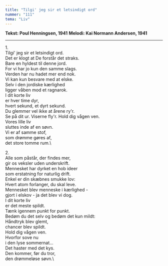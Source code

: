 ```yaml
---
title: "Tilgi' jeg sir et letsindigt ord"
nummer: "111"
tema: "Liv"
---
```


**Tekst: Poul Henningsen, 1941**
**Melodi: Kai Normann Andersen, 1941**

***

1\.\
Tilgi' jeg sir et letsindigt ord.\
Det er klogt at De forstår det straks.\
Bare en hyldest til denne jord.\
For vi har jo kun den samme slags.\
Verden har nu hadet mer end nok.\
Vi kan kun besvare med at elske.\
Selv i den jordiske kærlighed\
ligger våben mod et ragnarok.\
I dit korte liv\
er hver time dyr,\
hvert sekund, et dyrt sekund.\
Du glemmer vel ikke at årene ry'r.\
Se på dit ur. Viserne fly'r. Hold dig vågen ven.\
Vores lille liv\
sluttes inde af en søvn.\
Vi er af samme stof,\
som drømme gøres af,\
det store tomme rum.\

2\.\
Alle som påstår, der findes mer,\
gir os veksler uden underskrift.\
Mennesket har dyrket en hob ideer\
som erstatning for naturlig drift.\
Enkel er din skæbnes smukke lov:\
Hvert atom forlanger, du skal leve.\
Mennesket blev menneske i kærlighed -\
gjort i elskov - ja det blev vi dog.\
I dit korte liv\
er det meste spildt.\
Tænk igennem punkt for punkt.\
Bedøm du det selv og bedøm det kun mildt:\
Håndtryk blev glemt,\
chancer blev spildt.\
Hold dig vågen ven.\
Hvorfor sove nu\
i den lyse sommernat...\
Det haster med det kys.\
Den kommer, før du tror,\
den drømmeløse søvn.\

